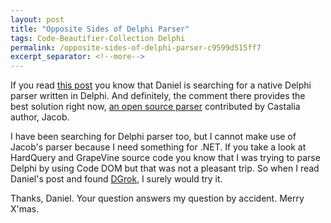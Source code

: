 ```yaml
---
layout: post
title: "Opposite Sides of Delphi Parser"
tags: Code-Beautifier-Collection Delphi
permalink: /opposite-sides-of-delphi-parser-c9599d515ff7
excerpt_separator: <!--more-->
---
```

If you read [this post](http://www.delphifeeds.com/go/f/30375/) you know that Daniel is searching for a native Delphi parser written in Delphi. And definitely, the comment there provides the best solution right now, [an open source parser](http://code.google.com/p/castaliadelphiparser/) contributed by Castalia author, Jacob.

I have been searching for Delphi parser too, but I cannot make use of Jacob's parser because I need something for .NET. If you take a look at HardQuery and GrapeVine source code you know that I was trying to parse Delphi by using Code DOM but that was not a pleasant trip. So when I read Daniel's post and found [DGrok](http://www.gumpi.com/Blog/ct.ashx?id=68d7e220-19d5-4118-991b-b5db56b01823&url=http%3A%2F%2Fexcastle.com%2Fblog%2Fcategory%2F2.aspx%3FShow%3DAll), I surely would try it.

Thanks, Daniel. Your question answers my question by accident. Merry X'mas.
<!--more-->